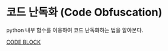 # 코드 난독화 (Code Obfuscation)

python 내부 함수를 이용하여 코드 난독화하는 법을 알아본다.


[CODE BLOCK](https://rdmd.readme.io/docs/code-blocks)